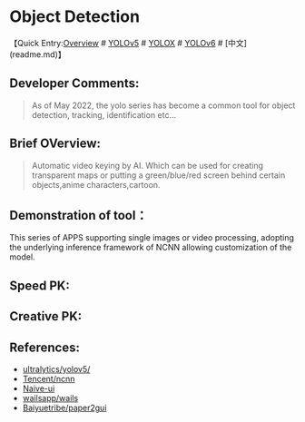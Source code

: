 # Object Detection

【Quick Entry:[Overview](readme.md) # [YOLOv5](yolov5_gui.md) # [YOLOX](yolox_gui.md) # [YOLOv6](yolov6_gui.md) # [中文] (readme.md)】

## Developer Comments:
> As of May 2022, the yolo series has become a common tool for object detection, tracking, identification etc...
## Brief OVerview:
> Automatic video keying by AI. Which can be used for creating transparent maps or putting a green/blue/red screen behind certain objects,anime characters,cartoon.


## Demonstration of tool：

This series of APPS supporting single images or video processing, adopting the underlying inference framework of NCNN allowing customization of the model.

## Speed PK:


## Creative PK:


## References:

- [ultralytics/yolov5/](https://github.com/ultralytics/yolov5)
- [Tencent/ncnn](https://github.com/Tencent/ncnn)
- [Naive-ui](https://www.naiveui.com/zh-CN/os-theme)
- [wailsapp/wails](https://github.com/wailsapp/wails)
- [Baiyuetribe/paper2gui](https://github.com/Baiyuetribe/paper2gui)